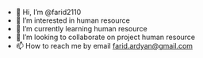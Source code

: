 - 👋 Hi, I’m @farid2110
- 👀 I’m interested in human resource
- 🌱 I’m currently learning human resource
- 💞️ I’m looking to collaborate on project human resource
- 📫 How to reach me by email farid.ardyan@gmail.com

<!---
farid2110/farid2110 is a ✨ special ✨ repository because its `README.md` (this file) appears on your GitHub profile.
You can click the Preview link to take a look at your changes.
--->

